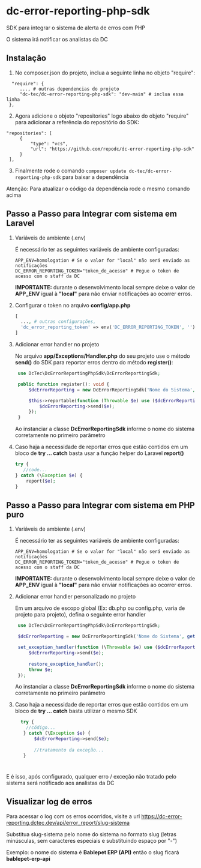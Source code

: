 # dc-error-reporting-php-sdk
SDK para integrar o sistema de alerta de erros com PHP

O sistema irá notificar os analistas da DC

## Instalação

   1. No composer.json do projeto, inclua a seguinte linha no objeto "require":
   ```jsonc
     "require": {
        ..., # outras dependencias do projeto
        "dc-tec/dc-error-reporting-php-sdk": "dev-main" # inclua essa linha
    },
   ```

   2. Agora adicione o objeto "repositories" logo abaixo do objeto "require" para adicionar a referência do repositório do SDK:
   ```jsonc
   "repositories": [
        {
            "type": "vcs",
            "url": "https://github.com/repodc/dc-error-reporting-php-sdk"
        }
    ],
   ```

   3. Finalmente rode o comando `composer update dc-tec/dc-error-reporting-php-sdk` para baixar a dependência

   Atenção: Para atualizar o código da dependência rode o mesmo comando acima
   

## Passo a Passo para Integrar com sistema em Laravel

1. Variáveis de ambiente (.env)

   É necessário ter as seguintes variáveis de ambiente configuradas:
   ```properties
   APP_ENV=homologation # Se o valor for "local" não será enviado as notificações
   DC_ERROR_REPORTING_TOKEN="token_de_acesso" # Pegue o token de acesso com o staff da DC
   ```

   **IMPORTANTE:** durante o desenvolvimento local sempre deixe o valor de **APP_ENV** igual à **"local"** para não enviar notificações ao ocorrer erros.
   
2. Configurar o token no arquivo **config/app.php**

   ```php
   [
     ..., # outras configurações,
     'dc_error_reporting_token' => env('DC_ERROR_REPORTING_TOKEN', ''),
   ]
   ```

3. Adicionar error handler no projeto

   No arquivo **app/Exceptions/Handler.php** do seu projeto use o método **send()** do SDK para reportar erros dentro do método **register()**:

   ```php
    use DcTec\DcErrorReportingPhpSdk\DcErrorReportingSdk;
   
    public function register(): void {
        $dcErrorReporting = new DcErrorReportingSdk('Nome do Sistema', config('app.env'), config('app.dc_error_reporting_token'));

        $this->reportable(function (Throwable $e) use ($dcErrorReporting) {
            $dcErrorReporting->send($e);
        });
    }
   ```

   Ao instanciar a classe **DcErrorReportingSdk** informe o nome do sistema corretamente no primeiro parâmetro

4. Caso haja a necessidade de reportar erros que estão contidos em um bloco de **try ... catch** basta usar a função helper do Laravel **report()**

   ```php
   try {
      //code...
   } catch (\Exception $e) {
       report($e);
   }
   ```

## Passo a Passo para Integrar com sistema em PHP puro

1. Variáveis de ambiente (.env)

   É necessário ter as seguintes variáveis de ambiente configuradas:
   ```properties
   APP_ENV=homologation # Se o valor for "local" não será enviado as notificações
   DC_ERROR_REPORTING_TOKEN="token_de_acesso" # Pegue o token de acesso com o staff da DC
   ```

   **IMPORTANTE:** durante o desenvolvimento local sempre deixe o valor de **APP_ENV** igual à **"local"** para não enviar notificações ao ocorrer erros.
   
2. Adicionar error handler personalizado no projeto

   Em um arquivo de escopo global (Ex: db.php ou config.php, varia de projeto para projeto), defina o seguinte error handler

   ```php
    use DcTec\DcErrorReportingPhpSdk\DcErrorReportingSdk;
   
    $dcErrorReporting = new DcErrorReportingSdk('Nome do Sistema', getenv('APP_ENV'), getenv('DC_ERROR_REPORTING_TOKEN'));

    set_exception_handler(function (\Throwable $e) use ($dcErrorReporting) {
        $dcErrorReporting->send($e);
    
        restore_exception_handler();
        throw $e;
    });
   ```

   Ao instanciar a classe **DcErrorReportingSdk** informe o nome do sistema corretamente no primeiro parâmetro

4. Caso haja a necessidade de reportar erros que estão contidos em um bloco de **try ... catch** basta utilizar o mesmo SDK

   ```php
     try {
       //código...
      } catch (\Exception $e) {
          $dcErrorReporting->send($e);
      
          //tratamento da exceção...
      }
   ```

#

E é isso, após configurado, qualquer erro / exceção não tratado pelo sistema será notificado aos analistas da DC

## Visualizar log de erros

Para acessar o log com os erros ocorridos, visite a url https://dc-error-reporting.dctec.dev/api/error_report/slug-sistema

Substitua slug-sistema pelo nome do sistema no formato slug (letras minúsculas, sem caracteres especiais e substituindo espaço por "-")

Exemplo: o nome do sistema é **Bablepet ERP (API)** então o slug ficará **bablepet-erp-api**

